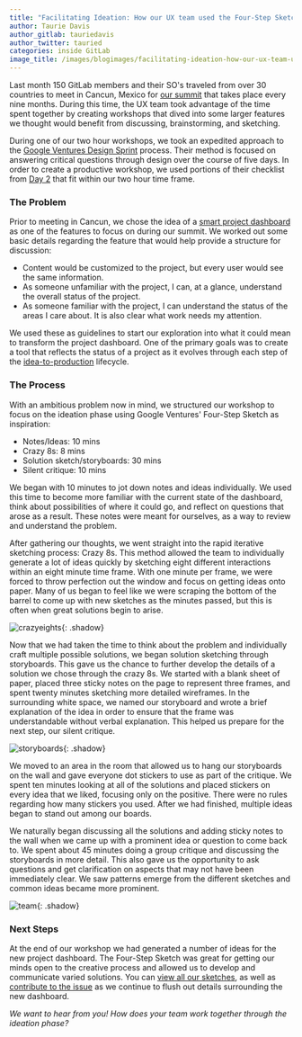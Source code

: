 ```yaml
---
title: "Facilitating Ideation: How our UX team used the Four-Step Sketch"
author: Taurie Davis
author_gitlab: tauriedavis
author_twitter: tauried
categories: inside GitLab
image_title: /images/blogimages/facilitating-ideation-how-our-ux-team-used-the-four-step-sketch/facilitating-ideas--overview.jpg
---
```


Last month 150 GitLab members and their SO's traveled from over 30 countries to meet in Cancun, Mexico for [our summit](https://gitlab.com/summits/Summit-2017/) that takes place every nine months. During this time, the UX team took advantage of the time spent together by creating workshops that dived into some larger features we thought would benefit from discussing, brainstorming, and sketching.

During one of our two hour workshops, we took an expedited approach to the [Google Ventures Design Sprint](http://www.gv.com/sprint/) process. Their method is focused on answering critical questions through design over the course of five days. In order to create a productive workshop, we used portions of their checklist from [Day 2](https://library.gv.com/sprint-week-tuesday-d22b30f905c3) that fit within our two hour time frame.

### The Problem

Prior to meeting in Cancun, we chose the idea of a [smart project dashboard](https://gitlab.com/gitlab-org/gitlab-ce/issues/22551) as one of the features to focus on during our summit. We worked out some basic details regarding the feature that would help provide a structure for discussion:

- Content would be customized to the project, but every user would see the same information.
- As someone unfamiliar with the project, I can, at a glance, understand the overall status of the project.
- As someone familiar with the project, I can understand the status of the areas I care about. It is also clear what work needs my attention.

We used these as guidelines to start our exploration into what it could mean to transform the project dashboard. One of the primary goals was to create a tool that reflects the status of a project as it evolves through each step of the [idea-to-production](https://about.gitlab.com/2016/11/14/idea-to-production/) lifecycle.

### The Process

With an ambitious problem now in mind, we structured our workshop to focus on the ideation phase using Google Ventures' Four-Step Sketch as inspiration:

- Notes/Ideas: 10 mins
- Crazy 8s: 8 mins
- Solution sketch/storyboards: 30 mins
- Silent critique: 10 mins

We began with 10 minutes to jot down notes and ideas individually. We used this time to become more familiar with the current state of the dashboard, think about possibilities of where it could go, and reflect on questions that arose as a result. These notes were meant for ourselves, as a way to review and understand the problem.

After gathering our thoughts, we went straight into the rapid iterative sketching process: Crazy 8s. This method allowed the team to individually generate a lot of ideas quickly by sketching eight different interactions within an eight minute time frame. With one minute per frame, we were forced to throw perfection out the window and focus on getting ideas onto paper. Many of us began to feel like we were scraping the bottom of the barrel to come up with new sketches as the minutes passed, but this is often when great solutions begin to arise.

![crazyeights](/images/blogimages/facilitating-ideation-how-our-ux-team-used-the-four-step-sketch/facilitating-ideas--crazyeights.jpg){: .shadow}

Now that we had taken the time to think about the problem and individually craft multiple possible solutions, we began solution sketching through storyboards. This gave us the chance to further develop the details of a solution we chose through the crazy 8s. We started with a blank sheet of paper, placed three sticky notes on the page to represent three frames, and spent twenty minutes sketching more detailed wireframes. In the surrounding white space, we named our storyboard and wrote a brief explanation of the idea in order to ensure that the frame was understandable without verbal explanation. This helped us prepare for the next step, our silent critique.

![storyboards](/images/blogimages/facilitating-ideation-how-our-ux-team-used-the-four-step-sketch/facilitating-ideas--storyboard.jpg){: .shadow}

We moved to an area in the room that allowed us to hang our storyboards on the wall and gave everyone dot stickers to use as part of the critique. We spent ten minutes looking at all of the solutions and placed stickers on every idea that we liked, focusing only on the positive. There were no rules regarding how many stickers you used. After we had finished, multiple ideas began to stand out among our boards.

We naturally began discussing all the solutions and adding sticky notes to the wall when we came up with a prominent idea or question to come back to. We spent about 45 minutes doing a group critique and discussing the storyboards in more detail. This also gave us the opportunity to ask questions and get clarification on aspects that may not have been immediately clear. We saw patterns emerge from the different sketches and common ideas became more prominent.

![team](/images/blogimages/facilitating-ideation-how-our-ux-team-used-the-four-step-sketch/facilitating-ideas--team.jpg){: .shadow}

### Next Steps

At the end of our workshop we had generated a number of ideas for the new project dashboard. The Four-Step Sketch was great for getting our minds open to the creative process and allowed us to develop and communicate varied solutions. You can [view all our sketches](https://drive.google.com/drive/folders/0B-PqsmU0p5QVMFZCNm4yRFhBblU?usp=sharing), as well as [contribute to the issue](https://gitlab.com/gitlab-org/gitlab-ce/issues/27112) as we continue to flush out details surrounding the new dashboard.

*We want to hear from you! How does your team work together through the ideation phase?*
